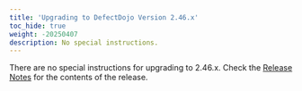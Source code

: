 ```yaml
---
title: 'Upgrading to DefectDojo Version 2.46.x'
toc_hide: true
weight: -20250407
description: No special instructions.
---
```

There are no special instructions for upgrading to 2.46.x. Check the [Release Notes](https://github.com/DefectDojo/django-DefectDojo/releases/tag/2.46.0) for the contents of the release.
